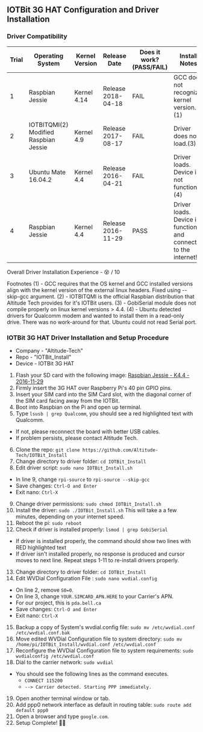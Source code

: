 ## IOTBit 3G HAT Configuration and Driver Installation

### Driver Compatibility
Trial | Operating System | Kernel Version | Release Date | Does it work? (PASS/FAIL) | Install Notes
------|------------------|----------------|--------------|---------------------------|--------------
1 | Raspbian Jessie | Kernel 4.14 | Release 2018-04-18 | FAIL | GCC does not recognize kernel version.(1)
2 | IOTBITQMI(2) Modified Raspbian Jessie | Kernel 4.9 | Release 2017-08-17 | FAIL | Driver does not load.(3)
3 | Ubuntu Mate 16.04.2 | Kernel 4.4 | Release 2016-04-21 | FAIL | Driver loads. Device is not functional.(4)
4 | Raspbian Jessie | Kernel 4.4 | Release 2016-11-29 | PASS | Driver loads. Device is functional and connects to the internet!

Overall Driver Installation Experience - :dizzy_face: / 10 

Footnotes
(1) - GCC requires that the OS kernel and GCC installed versions align with the kernel version of the external linux headers. Fixed using --skip-gcc argument.
(2) - IOTBITQMI is the official Raspbian distribution that Altitude Tech provides for it's IOTBit users.
(3) - GobiSerial module does not compile properly on linux kernel versions > 4.4.
(4) - Ubuntu detected drivers for Qualcomm modem and wanted to install them in a read-only drive. There was no work-around for that. Ubuntu could not read Serial port.

### IOTBit 3G HAT Driver Installation and Setup Procedure
- Company - "Altitude-Tech"
- Repo - "IOTBit_Install"
- Device - IOTBit 3G HAT

1. Flash your SD card with the following image: [Raspbian Jessie - K4.4 - 2016-11-29](http://downloads.raspberrypi.org/raspbian/images/raspbian-2016-11-29/2016-11-25-raspbian-jessie.zip)
2. Firmly insert the 3G HAT over Raspberry Pi's 40 pin GPIO pins.
3. Insert your SIM card into the SIM Card slot, with the diagonal corner of the SIM card facing away from the IOTBit.
4. Boot into Raspbian on the Pi and open up terminal.
5. Type `lsusb | grep Qualcomm`, you should see a red highlighted text with Qualcomm. 
  - If not, please reconnect the board with better USB cables. 
  - If problem persists, please contact Altitude Tech.
6. Clone the repo: `git clone https://github.com/Altitude-Tech/IOTBit_Install`
7. Change directory to driver folder: `cd IOTBit_Install`
8. Edit driver script: `sudo nano IOTBit_Install.sh`
  - In line 9, change `rpi-source` to `rpi-source --skip-gcc`
  - Save changes: `Ctrl-O and Enter`
  - Exit nano: `Ctrl-X`
9. Change driver permissions: `sudo chmod IOTBit_Install.sh`
10. Install the driver: `sudo ./IOTBit_Install.sh` This will take a a few minutes, depending on your internet speed.
11. Reboot the pi: `sudo reboot`
12. Check if driver is installed properly: `lsmod | grep GobiSerial`
  - If driver is installed properly, the command should show two lines with RED highlighted text
  - If driver isn't installed properly, no response is produced and cursor moves to next line. Repeat steps 1-11 to re-install drivers properly.
13. Change directory to driver folder: `cd IOTBit_Install`
14. Edit WVDial Configuration File : `sudo nano wvdial.config`
  - On line 2, remove `S0=0`.
  - On line 3, change `YOUR.SIMCARD_APN.HERE` to your Carrier's APN. 
  - For our project, this is `pda.bell.ca`
  - Save changes: `Ctrl-O and Enter`
  - Exit nano: `Ctrl-X`
15. Backup a copy of System's wvdial.config file: `sudo mv /etc/wvdial.conf /etc/wvdial.conf.bak`
16. Move edited WVDial Configuration file to system directory: `sudo mv /home/pi/IOTBit_Install/wvdial.conf /etc/wvdial.conf`
17. Reconfigure the WVDial Configuration file to system requirements: `sudo wvdialconfig /etc/wvdial.conf`
18. Dial to the carrier network: `sudo wvdial`
  - You should see the following lines as the command executes.
    - `CONNECT 115200`
    - `--> Carrier detected. Starting PPP immediately.`
19. Open another terminal window or tab.
20. Add ppp0 network interface as default in routing table: `sudo route add default ppp0`
21. Open a browser and type `google.com`. 
22. Setup Complete! :clap::clap:
